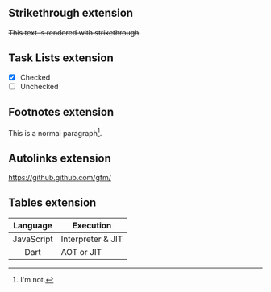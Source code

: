 ## Strikethrough extension

~~This text is rendered with strikethrough~~.

## Task Lists extension

- [x] Checked
- [ ] Unchecked

## Footnotes extension

This is a normal paragraph[^1].

[^1]: I'm not.

## Autolinks extension

https://github.github.com/gfm/

## Tables extension

|  Language  | Execution         |
| :--------: | ----------------- |
| JavaScript | Interpreter & JIT |
|    Dart    | AOT or JIT        |
